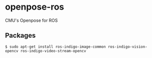 # openpose-ros
CMU's Openpose for ROS

## Packages

```
$ sudo apt-get install ros-indigo-image-common ros-indigo-vision-opencv ros-indigo-video-stream-opencv
```
